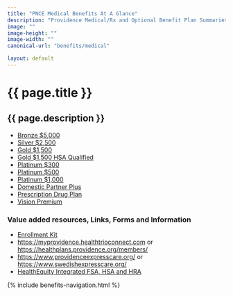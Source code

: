 ```yaml
---
title: "PNCE Medical Benefits At A Glance"
description: "Providence Medical/Rx and Optional Benefit Plan Summaries"
image: ""
image-height: ""
image-width: ""
canonical-url: "benefits/medical"

layout: default
---
```

  <div class="banner">
    <div class="color-overlay"></div>
  </div>
  <div class="container main-body">
    <div class="row">
      <div class="col-10">
        <h1>{{ page.title }}</h1>
        <h2>{{ page.description }}</h2>
        <ul>
          <li><a href="/assets/documents/2023/medical/Bronze5000.pdf">Bronze $5,000</a></li>
          <li><a href="/assets/documents/2023/medical/Silver2500.pdf">Silver $2,500</a></li>
          <li><a href="/assets/documents/2023/medical/Gold1500.pdf">Gold $1,500</a></li>
          <li><a href="/assets/documents/2023/medical/Gold1500HDHP.pdf">Gold $1,500 HSA Qualified</a></li>
          <li><a href="/assets/documents/2023/medical/Platinum300.pdf">Platinum $300</a></li>
          <li><a href="/assets/documents/2023/medical/Platinum500.pdf">Platinum $500</a></li>
          <li><a href="/assets/documents/2023/medical/Platinum1000.pdf">Platinum $1,000</a></li>
          <li><a href="/assets/documents/2022/Medical/PNCEDomParPlus.pdf">Domestic Partner Plus</a></li>
          <li><a href="/assets/documents/2023/medical/PNCERX15-20-30-60-200.pdf">Prescription Drug Plan</a></li>
          <li><a href="/assets/documents/2022/Medical/ORLGVisionPremiumO+P.pdf">Vision Premium</a></li>
        </ul>
        <h3>Value added resources, Links, Forms and Information</h3>
        <ul>
          <li><a href="/assets/documents/2023/medical/PNCE2023PHPMemberResourceGuide.pdf">Enrollment Kit</a>
          </li>
          <li>
            <a href="https://myprovidence.healthtrioconnect.com/"
              target="_blank">https://myprovidence.healthtrioconnect.com</a>
            or <a href="https://healthplans.providence.org/members/"
              target="_blank">https://healthplans.providence.org/members/</a>
          </li>
          <li>
            <a href="https://www.providenceexpresscare.org/" target="_blank">https://www.providenceexpresscare.org/</a>
            or <a href="https://www.swedishexpresscare.org/" target="_blank">https://www.swedishexpresscare.org/</a>
          </li>
          <li>
            <a href="https://sales.healthequity.com/providence/" target="_blank">HealthEquity Integrated FSA, HSA and
              HRA</a>
          </li>
        </ul>
      </div>
      <div class="col-2">
        {% include benefits-navigation.html %}  
      </div>
    </div>
  </div>